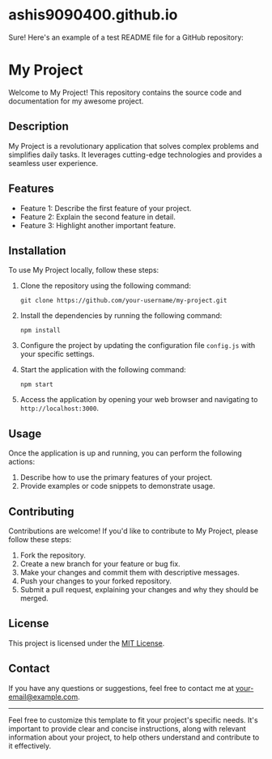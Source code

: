 # ashis9090400.github.io

Sure! Here's an example of a test README file for a GitHub repository:

# My Project

Welcome to My Project! This repository contains the source code and documentation for my awesome project.

## Description

My Project is a revolutionary application that solves complex problems and simplifies daily tasks. It leverages cutting-edge technologies and provides a seamless user experience.

## Features

- Feature 1: Describe the first feature of your project.
- Feature 2: Explain the second feature in detail.
- Feature 3: Highlight another important feature.

## Installation

To use My Project locally, follow these steps:

1. Clone the repository using the following command:

   ```
   git clone https://github.com/your-username/my-project.git
   ```

2. Install the dependencies by running the following command:

   ```
   npm install
   ```

3. Configure the project by updating the configuration file `config.js` with your specific settings.

4. Start the application with the following command:

   ```
   npm start
   ```

5. Access the application by opening your web browser and navigating to `http://localhost:3000`.

## Usage

Once the application is up and running, you can perform the following actions:

1. Describe how to use the primary features of your project.
2. Provide examples or code snippets to demonstrate usage.

## Contributing

Contributions are welcome! If you'd like to contribute to My Project, please follow these steps:

1. Fork the repository.
2. Create a new branch for your feature or bug fix.
3. Make your changes and commit them with descriptive messages.
4. Push your changes to your forked repository.
5. Submit a pull request, explaining your changes and why they should be merged.

## License

This project is licensed under the [MIT License](LICENSE).

## Contact

If you have any questions or suggestions, feel free to contact me at [your-email@example.com](mailto:your-email@example.com).

---

Feel free to customize this template to fit your project's specific needs. It's important to provide clear and concise instructions, along with relevant information about your project, to help others understand and contribute to it effectively.
